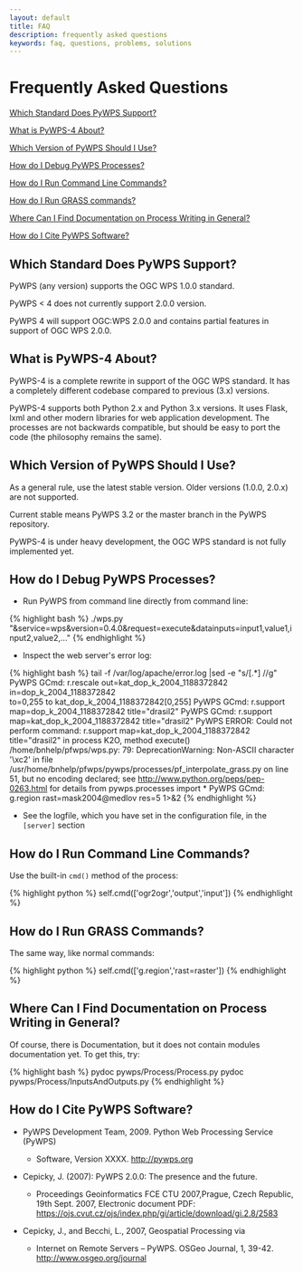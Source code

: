 ```yaml
---
layout: default
title: FAQ
description: frequently asked questions
keywords: faq, questions, problems, solutions
---
```


# Frequently Asked Questions

[Which Standard Does PyWPS Support?](#which-standard-does-pywps-support)

[What is PyWPS-4 About?](#what-is-pywps-4-about)

[Which Version of PyWPS Should I Use?](#which-version-of-pywps-should-i-use)

[How do I Debug PyWPS Processes?](#how-do-i-debug-pywps-processes)

[How do I Run Command Line Commands?](#how-do-i-run-command-line-commands)

[How do I Run GRASS commands?](#how-do-i-run-grass-commands)

[Where Can I Find Documentation on Process Writing in General?](#where-can-i-find-documentation-on-process-writing-in-general)

[How do I Cite PyWPS Software?](#how-do-i-cite-pywps-software)


## Which Standard Does PyWPS Support?

PyWPS (any version) supports the OGC WPS 1.0.0 standard.

PyWPS < 4 does not currently support 2.0.0 version.

PyWPS 4 will support OGC:WPS 2.0.0 and contains partial features in support of OGC WPS 2.0.0.

## What is PyWPS-4 About?

PyWPS-4 is a complete rewrite in support of the OGC WPS standard.  It has a completely different codebase compared to previous (3.x) versions.

PyWPS-4 supports both Python 2.x and Python 3.x versions.  It uses Flask, lxml and other modern libraries for web application development.  The processes are not backwards compatible, but should be easy to port the code (the philosophy remains the same).

## Which Version of PyWPS Should I Use?

As a general rule, use the latest stable version.  Older versions (1.0.0, 2.0.x) are not supported.

Current stable means PyWPS 3.2 or the master branch in the PyWPS repository.

PyWPS-4 is under heavy development, the OGC WPS standard is not fully implemented yet.

## How do I Debug PyWPS Processes?

- Run PyWPS from command line directly from command line:

{% highlight bash %}
./wps.py "&service=wps&version=0.4.0&request=execute&datainputs=input1,value1,input2,value2,..."
{% endhighlight %}

- Inspect the web server's error log:

{% highlight bash %}
tail -f /var/log/apache/error.log |sed -e "s/\[.*\] //g"
PyWPS GCmd: r.rescale out=kat_dop_k_2004_1188372842 in=dop_k_2004_1188372842\
        to=0,255 to kat_dop_k_2004_1188372842[0,255]
PyWPS GCmd: r.support map=dop_k_2004_1188372842 title="drasil2"
PyWPS GCmd: r.support map=kat_dop_k_2004_1188372842 title="drasil2"
PyWPS ERROR: Could not perform command:
        r.support map=kat_dop_k_2004_1188372842 title="drasil2"
        in process K2O, method execute() /home/bnhelp/pfwps/wps.py:
            79: DeprecationWarning:
                Non-ASCII character '\xc2' in file
                /usr/home/bnhelp/pfwps/pywps/processes/pf_interpolate_grass.py
                on line 51, but no encoding declared;
        see http://www.python.org/peps/pep-0263.html for details
from pywps.processes import *
PyWPS GCmd: g.region rast=mask2004@medlov res=5 1>&2
{% endhighlight %}

- See the logfile, which you have set in the configuration file, in the `[server]` section

## How do I Run Command Line Commands?

Use the built-in `cmd()` method of the process:

{% highlight python %}
self.cmd(['ogr2ogr','output','input'])
{% endhighlight %}

## How do I Run GRASS Commands?

The same way, like normal commands:

{% highlight python %}
self.cmd(['g.region','rast=raster'])
{% endhighlight %}

## Where Can I Find Documentation on Process Writing in General?

Of course, there is Documentation, but it does not contain modules documentation yet. To get this, try:

{% highlight bash %}
pydoc pywps/Process/Process.py
pydoc pywps/Process/InputsAndOutputs.py
{% endhighlight %}

## How do I Cite PyWPS Software?

- PyWPS Development Team, 2009. Python Web Processing Service (PyWPS)
  - Software, Version XXXX. <http://pywps.org>

- Cepicky, J. (2007): PyWPS 2.0.0: The presence and the future.
  - Proceedings Geoinformatics FCE CTU 2007,Prague, Czech Republic, 19th Sept. 2007, Electronic document PDF: <https://ojs.cvut.cz/ojs/index.php/gi/article/download/gi.2.8/2583>

- Cepicky, J., and Becchi, L., 2007, Geospatial Processing via
  - Internet on Remote Servers – PyWPS. OSGeo Journal, 1, 39-42. <http://www.osgeo.org/journal>
